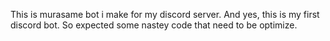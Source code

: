 This is murasame bot i make for my discord server. And yes, this is my first discord bot.
So expected some nastey code that need to be optimize.